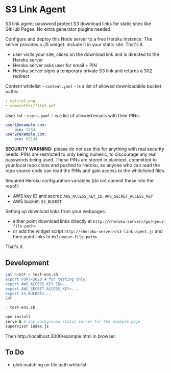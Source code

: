 # S3 Link Agent

S3 link agent: password protect S3 download links for static sites like GitHub Pages. No extra generator plugins needed.

Configure and deploy this Node server to a free Heroku instance. The server provides a JS widget: include it in your static site. That's it.

* user visits your site, clicks on the download link and is directed to the Heroku server
* Heroku server asks user for email + PIN
* Heroku server signs a temporary private S3 link and returns a 302 redirect

Content whitelist - `content.yaml` - is a list of allowed downloadable bucket paths:

```yaml
- myfile1.png
- some/other/file2.pdf
```

User list - `users.yaml` - is a list of allowed emails with their PINs:

```yaml
user1@example.com:
    pin: 1234
user2@example.com:
    pin: 01134
```

**SECURITY WARNING:** please do not use this for anything with real security needs. PINs are restricted to only being numeric, to discourage any real passwords being used. These PINs are stored in plaintext, committed to your local repo clone and pushed to Heroku, so anyone who can read the repo source code can read the PINs and gain access to the whitelisted files.

Required Heroku configuration variables (do not commit these into the repo!):

- AWS key ID and secret: `AWS_ACCESS_KEY_ID`, `AWS_SECRET_ACCESS_KEY`
- AWS bucket: `S3_BUCKET`

Setting up download links from your webpages:

* either point download links directly at `http://<heroku-server>/go/<your-file-path>`
* or add the widget script `http://<heroku-server>/s3-link-agent.js` and then point links to `#s3/<your-file-path>`

That's it.

## Development

```sh
cat <<EOF > test-env.sh
export PORT=3020 # for testing only
export AWS_ACCESS_KEY_ID=...
export AWS_SECRET_ACCESS_KEY=...
export S3_BUCKET=...
EOF

. test-env.sh

npm install
serve & # any background static server for the example page
supervisor index.js
```

Then http://localhost:3000/example.html in browser.

## To Do

- glob matching on file path whitelist
